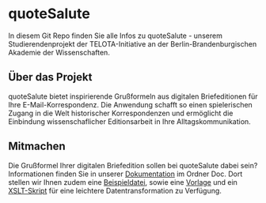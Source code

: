 # quoteSalute

In diesem Git Repo finden Sie alle Infos zu quoteSalute - unserem Studierendenprojekt der TELOTA-Initiative an der Berlin-Brandenburgischen Akademie der Wissenschaften.  

## Über das Projekt

quoteSalute bietet inspirierende Grußformeln aus digitalen Briefeditionen für Ihre E-Mail-Korrespondenz. Die Anwendung schafft so einen spielerischen Zugang in die Welt historischer Korrespondenzen und ermöglicht die Einbindung wissenschaflicher Editionsarbeit in Ihre Alltagskommunikation. 

## Mitmachen

Die Grußformel Ihrer digitalen Briefedition sollen bei quoteSalute dabei sein? Informationen finden Sie in unserer [Dokumentation](https://github.com/telota/salutesig/blob/master/doc/docs/documentation-de.xml) im Ordner Doc. Dort stellen wir Ihnen zudem eine [Beispieldatei](https://github.com/telota/salutesig/blob/master/doc/examples/example.xml), sowie eine [Vorlage](https://github.com/telota/salutesig/blob/master/doc/templates/template.xml) und ein [XSLT-Skript](https://github.com/telota/salutesig/blob/master/doc/templates/template.xslt) für eine leichtere Datentransformation zu Verfügung. 
